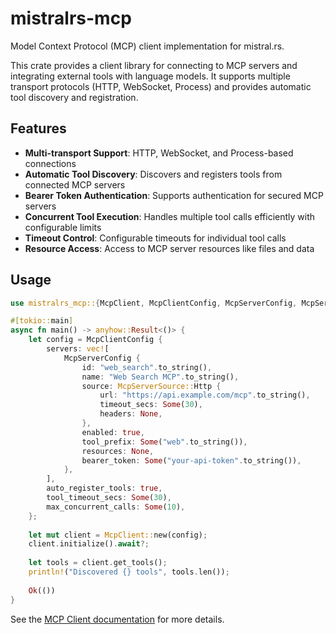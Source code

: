 # mistralrs-mcp

Model Context Protocol (MCP) client implementation for mistral.rs.

This crate provides a client library for connecting to MCP servers and integrating external tools with language models. It supports multiple transport protocols (HTTP, WebSocket, Process) and provides automatic tool discovery and registration.

## Features

- **Multi-transport Support**: HTTP, WebSocket, and Process-based connections
- **Automatic Tool Discovery**: Discovers and registers tools from connected MCP servers
- **Bearer Token Authentication**: Supports authentication for secured MCP servers
- **Concurrent Tool Execution**: Handles multiple tool calls efficiently with configurable limits
- **Timeout Control**: Configurable timeouts for individual tool calls
- **Resource Access**: Access to MCP server resources like files and data

## Usage

```rust
use mistralrs_mcp::{McpClient, McpClientConfig, McpServerConfig, McpServerSource};

#[tokio::main]
async fn main() -> anyhow::Result<()> {
    let config = McpClientConfig {
        servers: vec![
            McpServerConfig {
                id: "web_search".to_string(),
                name: "Web Search MCP".to_string(),
                source: McpServerSource::Http {
                    url: "https://api.example.com/mcp".to_string(),
                    timeout_secs: Some(30),
                    headers: None,
                },
                enabled: true,
                tool_prefix: Some("web".to_string()),
                resources: None,
                bearer_token: Some("your-api-token".to_string()),
            },
        ],
        auto_register_tools: true,
        tool_timeout_secs: Some(30),
        max_concurrent_calls: Some(10),
    };
    
    let mut client = McpClient::new(config);
    client.initialize().await?;
    
    let tools = client.get_tools();
    println!("Discovered {} tools", tools.len());
    
    Ok(())
}
```

See the [MCP Client documentation](../docs/MCP_CLIENT.md) for more details.
